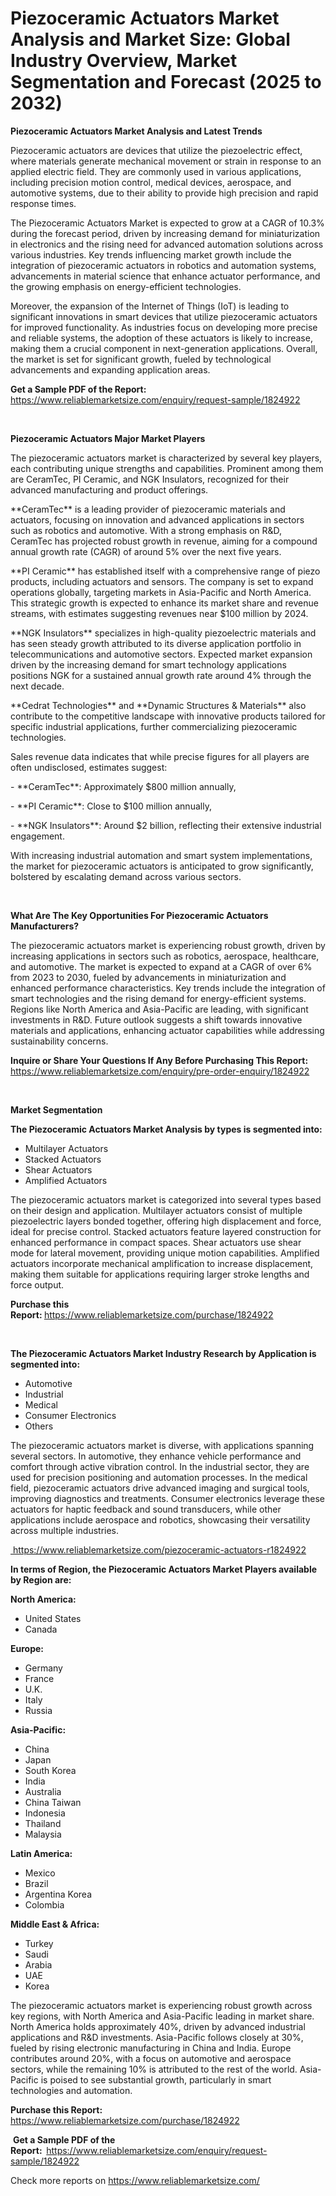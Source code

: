 <p><h1>Piezoceramic Actuators Market Analysis and Market Size: Global Industry Overview, Market Segmentation and Forecast (2025 to 2032)</h1></p><p><strong>Piezoceramic Actuators Market Analysis and Latest Trends</strong></p>
<p><p>Piezoceramic actuators are devices that utilize the piezoelectric effect, where materials generate mechanical movement or strain in response to an applied electric field. They are commonly used in various applications, including precision motion control, medical devices, aerospace, and automotive systems, due to their ability to provide high precision and rapid response times.</p><p>The Piezoceramic Actuators Market is expected to grow at a CAGR of 10.3% during the forecast period, driven by increasing demand for miniaturization in electronics and the rising need for advanced automation solutions across various industries. Key trends influencing market growth include the integration of piezoceramic actuators in robotics and automation systems, advancements in material science that enhance actuator performance, and the growing emphasis on energy-efficient technologies. </p><p>Moreover, the expansion of the Internet of Things (IoT) is leading to significant innovations in smart devices that utilize piezoceramic actuators for improved functionality. As industries focus on developing more precise and reliable systems, the adoption of these actuators is likely to increase, making them a crucial component in next-generation applications. Overall, the market is set for significant growth, fueled by technological advancements and expanding application areas.</p></p>
<p><strong>Get a Sample PDF of the Report:&nbsp;</strong> <a href="https://www.reliablemarketsize.com/enquiry/request-sample/1824922?utm_campaign=1998&utm_medium=2&utm_source=Github&utm_content=ia&utm_term=10022025&utm_id=piezoceramic-actuators">https://www.reliablemarketsize.com/enquiry/request-sample/1824922</a></p>
<p>&nbsp;</p>
<p><strong>Piezoceramic Actuators Major Market Players</strong></p>
<p><p>The piezoceramic actuators market is characterized by several key players, each contributing unique strengths and capabilities. Prominent among them are CeramTec, PI Ceramic, and NGK Insulators, recognized for their advanced manufacturing and product offerings.</p><p>**CeramTec** is a leading provider of piezoceramic materials and actuators, focusing on innovation and advanced applications in sectors such as robotics and automotive. With a strong emphasis on R&D, CeramTec has projected robust growth in revenue, aiming for a compound annual growth rate (CAGR) of around 5% over the next five years.</p><p>**PI Ceramic** has established itself with a comprehensive range of piezo products, including actuators and sensors. The company is set to expand operations globally, targeting markets in Asia-Pacific and North America. This strategic growth is expected to enhance its market share and revenue streams, with estimates suggesting revenues near $100 million by 2024.</p><p>**NGK Insulators** specializes in high-quality piezoelectric materials and has seen steady growth attributed to its diverse application portfolio in telecommunications and automotive sectors. Expected market expansion driven by the increasing demand for smart technology applications positions NGK for a sustained annual growth rate around 4% through the next decade.</p><p>**Cedrat Technologies** and **Dynamic Structures & Materials** also contribute to the competitive landscape with innovative products tailored for specific industrial applications, further commercializing piezoceramic technologies.</p><p>Sales revenue data indicates that while precise figures for all players are often undisclosed, estimates suggest:</p><p>- **CeramTec**: Approximately $800 million annually,</p><p>- **PI Ceramic**: Close to $100 million annually,</p><p>- **NGK Insulators**: Around $2 billion, reflecting their extensive industrial engagement.</p><p>With increasing industrial automation and smart system implementations, the market for piezoceramic actuators is anticipated to grow significantly, bolstered by escalating demand across various sectors.</p></p>
<p>&nbsp;</p>
<p><strong>What Are The Key Opportunities For Piezoceramic Actuators Manufacturers?</strong></p>
<p><p>The piezoceramic actuators market is experiencing robust growth, driven by increasing applications in sectors such as robotics, aerospace, healthcare, and automotive. The market is expected to expand at a CAGR of over 6% from 2023 to 2030, fueled by advancements in miniaturization and enhanced performance characteristics. Key trends include the integration of smart technologies and the rising demand for energy-efficient systems. Regions like North America and Asia-Pacific are leading, with significant investments in R&D. Future outlook suggests a shift towards innovative materials and applications, enhancing actuator capabilities while addressing sustainability concerns.</p></p>
<p><strong>Inquire or Share Your Questions If Any Before Purchasing This Report:</strong> <a href="https://www.reliablemarketsize.com/enquiry/pre-order-enquiry/1824922?utm_campaign=1998&utm_medium=2&utm_source=Github&utm_content=ia&utm_term=10022025&utm_id=piezoceramic-actuators">https://www.reliablemarketsize.com/enquiry/pre-order-enquiry/1824922</a></p>
<p>&nbsp;</p>
<p><strong>Market Segmentation</strong></p>
<p><strong>The Piezoceramic Actuators Market Analysis by types is segmented into:</strong></p>
<p><ul><li>Multilayer Actuators</li><li>Stacked Actuators</li><li>Shear Actuators</li><li>Amplified Actuators</li></ul></p>
<p><p>The piezoceramic actuators market is categorized into several types based on their design and application. Multilayer actuators consist of multiple piezoelectric layers bonded together, offering high displacement and force, ideal for precise control. Stacked actuators feature layered construction for enhanced performance in compact spaces. Shear actuators use shear mode for lateral movement, providing unique motion capabilities. Amplified actuators incorporate mechanical amplification to increase displacement, making them suitable for applications requiring larger stroke lengths and force output.</p></p>
<p><strong>Purchase this Report:&nbsp;</strong><a href="https://www.reliablemarketsize.com/purchase/1824922?utm_campaign=1998&utm_medium=2&utm_source=Github&utm_content=ia&utm_term=10022025&utm_id=piezoceramic-actuators">https://www.reliablemarketsize.com/purchase/1824922</a></p>
<p>&nbsp;</p>
<p><strong>The Piezoceramic Actuators Market Industry Research by Application is segmented into:</strong></p>
<p><ul><li>Automotive</li><li>Industrial</li><li>Medical</li><li>Consumer Electronics</li><li>Others</li></ul></p>
<p><p>The piezoceramic actuators market is diverse, with applications spanning several sectors. In automotive, they enhance vehicle performance and comfort through active vibration control. In the industrial sector, they are used for precision positioning and automation processes. In the medical field, piezoceramic actuators drive advanced imaging and surgical tools, improving diagnostics and treatments. Consumer electronics leverage these actuators for haptic feedback and sound transducers, while other applications include aerospace and robotics, showcasing their versatility across multiple industries.</p></p>
<p><a href="https://www.reliablemarketsize.com/piezoceramic-actuators-r1824922?utm_campaign=1998&utm_medium=2&utm_source=Github&utm_content=ia&utm_term=10022025&utm_id=piezoceramic-actuators">&nbsp;https://www.reliablemarketsize.com/piezoceramic-actuators-r1824922</a></p>
<p><strong>In terms of Region, the Piezoceramic Actuators Market Players available by Region are:</strong></p>
<p>
    <p> <strong> North America: </strong>
        <ul>
            <li>United States</li>
            <li>Canada</li>
        </ul>
        </p> 
    <p> <strong> Europe: </strong>
        <ul>
            <li>Germany</li>
            <li>France</li>
            <li>U.K.</li>
            <li>Italy</li>
            <li>Russia</li>
        </ul>
        </p> 
    <p> <strong> Asia-Pacific: </strong>
        <ul>
            <li>China</li>
            <li>Japan</li>
            <li>South Korea</li>
            <li>India</li>
            <li>Australia</li>
            <li>China Taiwan</li>
            <li>Indonesia</li>
            <li>Thailand</li>
            <li>Malaysia</li>
        </ul>
        </p> 
    <p> <strong> Latin America: </strong>
        <ul>
            <li>Mexico</li>
            <li>Brazil</li>
            <li>Argentina Korea</li>
            <li>Colombia</li>
        </ul>
        </p> 
    <p> <strong> Middle East & Africa: </strong>
        <ul>
            <li>Turkey</li>
            <li>Saudi</li>
            <li>Arabia</li>
            <li>UAE</li>
            <li>Korea</li>
        </ul>
    </p>
    </p>
<p><p>The piezoceramic actuators market is experiencing robust growth across key regions, with North America and Asia-Pacific leading in market share. North America holds approximately 40%, driven by advanced industrial applications and R&D investments. Asia-Pacific follows closely at 30%, fueled by rising electronic manufacturing in China and India. Europe contributes around 20%, with a focus on automotive and aerospace sectors, while the remaining 10% is attributed to the rest of the world. Asia-Pacific is poised to see substantial growth, particularly in smart technologies and automation.</p></p>
<p><strong>Purchase this Report: </strong><a href="https://www.reliablemarketsize.com/purchase/1824922?utm_campaign=1998&utm_medium=2&utm_source=Github&utm_content=ia&utm_term=10022025&utm_id=piezoceramic-actuators">https://www.reliablemarketsize.com/purchase/1824922</a></p>
<p>&nbsp;<strong>Get a Sample PDF of the Report:&nbsp;&nbsp;</strong><a href="https://www.reliablemarketsize.com/enquiry/request-sample/1824922?utm_campaign=1998&utm_medium=2&utm_source=Github&utm_content=ia&utm_term=10022025&utm_id=piezoceramic-actuators">https://www.reliablemarketsize.com/enquiry/request-sample/1824922</a></p>
<p><strong></strong></p>
<p>Check more reports on <a href="https://www.reliablemarketsize.com/?utm_campaign=1998&utm_medium=2&utm_source=Github&utm_content=ia&utm_term=10022025&utm_id=piezoceramic-actuators">https://www.reliablemarketsize.com/</a></p>